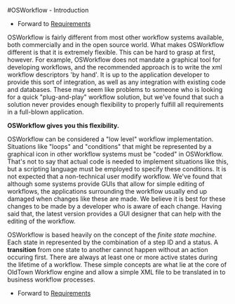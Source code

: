 #OSWorkflow - Introduction

* Forward to [Requirements](requirements.md)

OSWorkflow is fairly different from most other workflow systems available, both commercially and in the open source world. What makes OSWorkflow different is that it is extremely flexible. This can be hard to grasp at first, however. For example, OSWorkflow does not mandate a graphical tool for developing workflows, and the recommended approach is to write the xml workflow descriptors 'by hand'. It is up to the application developer to provide this sort of integration, as well as any integration with existing code and databases. These may seem like problems to someone who is looking for a quick "plug-and-play" workflow solution, but we've found that such a solution never provides enough flexibility to properly fulfill all requirements in a full-blown application.

**OSWorkflow gives you this flexibility.**

OSWorkflow can be considered a "low level" workflow implementation. Situations like "loops" and "conditions" that might be represented by a graphical icon in other workflow systems must be "coded" in OSWorkflow. That's not to say that actual code is needed to implement situations like this, but a scripting language must be employed to specify these conditions. It is not expected that a non-technical user modify workflow. We've found that although some systems provide GUIs that allow for simple editing of workflows, the applications surrounding the workflow usually end up damaged when changes like these are made. We believe it is best for these changes to be made by a developer who is aware of each change. Having said that, the latest version provides a GUI designer that can help with the editing of the workflow.

OSWorkflow is based heavily on the concept of the _finite state machine_. Each state in represented by the combination of a step ID and a status. A **transition** from one state to another cannot happen without an action occuring first. There are always at least one or more active states during the lifetime of a workflow. These simple concepts are what lie at the core of OldTown Workflow engine and allow a simple XML file to be translated in to business workflow processes.

* Forward to [Requirements](requirements.md)